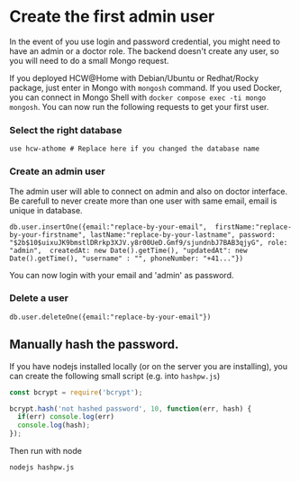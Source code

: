 # Create the first admin user

In the event of you use login and password credential, you might need to have an admin or a doctor role. The backend doesn't create any user, so you will need to do a small Mongo request.

If you deployed HCW@Home with Debian/Ubuntu or Redhat/Rocky package, just enter in Mongo with `mongosh` command. If you used Docker, you can connect in Mongo Shell with `docker compose exec -ti mongo mongosh`. You can now run the following requests to get your first user.

### Select the right database

```
use hcw-athome # Replace here if you changed the database name
```

### Create an admin user

The admin user will able to connect on admin and also on doctor interface. Be carefull to never create more than one user with same email, email is unique in database.

```
db.user.insertOne({email:"replace-by-your-email",  firstName:"replace-by-your-firstname", lastName:"replace-by-your-lastname", password: "$2b$10$uixuJK9bmstlDRrkp3XJV.y8r00UeD.Gmf9/sjundnbJ7BAB3qjyG", role: "admin",  createdAt: new Date().getTime(), "updatedAt": new Date().getTime(), "username" : "", phoneNumber: "+41..."})
```

You can now login with your email and 'admin' as password.

### Delete a user

```
db.user.deleteOne({email:"replace-by-your-email"})
```

## Manually hash the password.

If you have nodejs installed locally (or on the server you are installing), you can create the following small script (e.g. into `hashpw.js`)

``` js
const bcrypt = require('bcrypt');

bcrypt.hash('not hashed password', 10, function(err, hash) {
  if(err) console.log(err)
  console.log(hash);
});
```

Then run with node

``` bash
nodejs hashpw.js
```